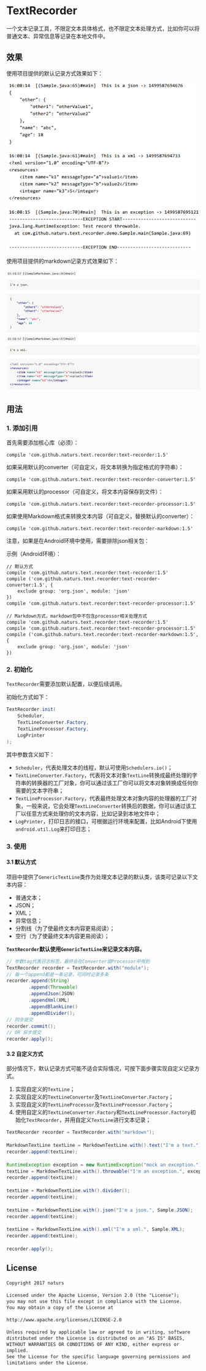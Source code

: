 # TextRecorder #

一个文本记录工具，不限定文本具体格式，也不限定文本处理方式，比如你可以将普通文本、异常信息等记录在本地文件中。

## 效果 ##

使用项目提供的默认记录方式效果如下：

![](screenshot/default.png)

使用项目提供的markdown记录方式效果如下：

![](screenshot/markdown.png)

## 用法 ##

### 1. 添加引用 ###

首先需要添加核心库（必须）：

	compile 'com.github.naturs.text.recorder:text-recorder:1.5'

如果采用默认的converter（可自定义，将文本转换为指定格式的字符串）：

	compile 'com.github.naturs.text.recorder:text-recorder-converter:1.5'

如果采用默认的processor（可自定义，将文本内容保存到文件）：

	compile 'com.github.naturs.text.recorder:text-recorder-processor:1.5'

如果使用Markdown格式来转换文本内容（可自定义，替换默认的converter）：

	compile 'com.github.naturs.text.recorder:text-recorder-markdown:1.5'

注意，如果是在Android环境中使用，需要排除json相关包：

示例（Android环境）：

	// 默认方式
	compile 'com.github.naturs.text.recorder:text-recorder:1.5'
    compile ('com.github.naturs.text.recorder:text-recorder-converter:1.5', {
        exclude group: 'org.json', module: 'json'
    })
    compile 'com.github.naturs.text.recorder:text-recorder-processor:1.5'

    // Markdown方式，markdown包中不包含processor相关处理方式
    compile 'com.github.naturs.text.recorder:text-recorder:1.5'
    compile 'com.github.naturs.text.recorder:text-recorder-processor:1.5'
    compile ('com.github.naturs.text.recorder:text-recorder-markdown:1.5', {
        exclude group: 'org.json', module: 'json'
    })

### 2. 初始化 ###

`TextRecorder`需要添加默认配置，以便后续调用。

初始化方式如下：

```java
TextRecorder.init(
	Scheduler,
    TextLineConverter.Factory,
    TextLineProcessor.Factory,
    LogPrinter
);
```

其中参数含义如下：

- `Scheduler`，代表处理文本的线程，默认可使用`Schedulers.io()`；
- `TextLineConverter.Factory`，代表将文本对象`TextLine`转换成最终处理的字符串的转换器的工厂对象，你可以通过该工厂你可以将文本对象转换成任何你需要的文本字符串；
- `TextLineProcessor.Factory`，代表最终处理文本对象内容的处理器的工厂对象，一般来说，它会处理`TextLineConverter`转换后的数据，你可以通过该工厂以任意方式来处理你的文本内容，比如记录到本地文件中；
- `LogPrinter`，打印日志的接口，可根据运行环境来配置，比如Android下使用`android.util.Log`来打印日志；

### 3. 使用 ###

#### 3.1 默认方式 ####

项目中提供了`GenericTextLine`类作为处理文本记录的默认类，该类可记录以下文本内容：

- 普通文本；
- JSON；
- XML；
- 异常信息；
- 分割线（为了使最终文本内容更易阅读）；
- 空行（为了使最终文本内容更易阅读）；

**`TextRecorder`默认使用`GenericTextLine`来记录文本内容。**

```java
// 参数tag代表日志标签，最终会在Converter或Processor中用到
TextRecorder recorder = TextRecorder.with("module");
// 每一个append都是一条记录，可同时记录多条
recorder.append(String)
		.append(Throwable)
		.appendJson(JSON)
		.appendXml(XML)
		.appendBlankLine()
		.appendDivider();
// 同步提交
recorder.commit();
// OR 异步提交
recorder.apply();
```

#### 3.2 自定义方式 ####

部分情况下，默认记录方式可能不适合实际情况，可按下面步骤实现自定义记录方式。

1. 实现自定义的`TextLine`；
2. 实现自定义的`TextLineConverter`及`TextLineConverter.Factory`；
3. 实现自定义的`TextLineProcessor`及`TextLineProcessor.Factory`；
4. 使用自定义的`TextLineConverter.Factory`和`TextLineProcessor.Factory`初始化`TextRecorder`，并用自定义`TextLine`进行文本记录；

```java
TextRecorder recorder = TextRecorder.with("markdown");

MarkdownTextLine textLine = MarkdownTextLine.with().text("I'm a text.");
recorder.append(textLine);

RuntimeException exception = new RuntimeException("mock an exception.");
textLine = MarkdownTextLine.with().throwable("I'm an exception.", exception);
recorder.append(textLine);

textLine = MarkdownTextLine.with().divider();
recorder.append(textLine);

textLine = MarkdownTextLine.with().json("I'm a json.", Sample.JSON);
recorder.append(textLine);

textLine = MarkdownTextLine.with().xml("I'm a xml.", Sample.XML);
recorder.append(textLine);

recorder.apply();
```

## License ##

	Copyright 2017 naturs

	Licensed under the Apache License, Version 2.0 (the "License");
	you may not use this file except in compliance with the License.
	You may obtain a copy of the License at

	http://www.apache.org/licenses/LICENSE-2.0

	Unless required by applicable law or agreed to in writing, software
	distributed under the License is distributed on an "AS IS" BASIS,
	WITHOUT WARRANTIES OR CONDITIONS OF ANY KIND, either express or implied.
	See the License for the specific language governing permissions and
	limitations under the License.